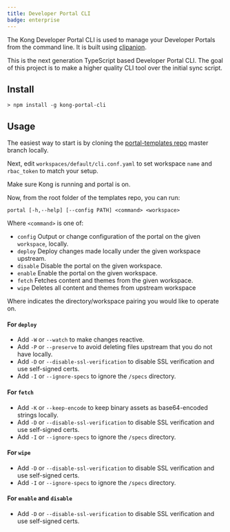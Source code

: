 ```yaml
---
title: Developer Portal CLI
badge: enterprise
---
```


The Kong Developer Portal CLI is used to manage your Developer Portals from the
command line. It is built using [clipanion][clipanion].

This is the next generation TypeScript based Developer Portal CLI. The goal of
this project is to make a higher quality CLI tool over the initial sync script.


## Install

```
> npm install -g kong-portal-cli
```

## Usage

The easiest way to start is by cloning the [portal-templates repo][templates]
master branch locally.

Next, edit `workspaces/default/cli.conf.yaml` to set workspace `name` and `rbac_token`
to match your setup.

Make sure Kong is running and portal is on.

Now, from the root folder of the templates repo, you can run:

```portal [-h,--help] [--config PATH] <command> <workspace>```

Where `<command>` is one of:

* `config`   Output or change configuration of the portal on the given
`workspace`, locally.
* `deploy`   Deploy changes made locally under the given workspace upstream.
* `disable`  Disable the portal on the given workspace.
* `enable`   Enable the portal on the given workspace.
* `fetch`    Fetches content and themes from the given workspace.
* `wipe`     Deletes all content and themes from upstream workspace

Where <workspace> indicates the directory/workspace pairing you would like to operate on.

#### For `deploy`
- Add `-W` or `--watch` to make changes reactive.
- Add `-P` or `--preserve` to avoid deleting files upstream that you do not have locally.
- Add `-D` or `--disable-ssl-verification` to disable SSL verification and use self-signed certs.
- Add `-I` or `--ignore-specs` to ignore the `/specs` directory.

#### For `fetch`
- Add `-K` or `--keep-encode` to keep binary assets as base64-encoded strings locally.
- Add `-D` or `--disable-ssl-verification` to disable SSL verification and use self-signed certs.
- Add `-I` or `--ignore-specs` to ignore the `/specs` directory.

#### For `wipe`
- Add `-D` or `--disable-ssl-verification` to disable SSL verification and use self-signed certs.
- Add `-I` or `--ignore-specs` to ignore the `/specs` directory.

#### For `enable` and `disable`
- Add `-D` or `--disable-ssl-verification` to disable SSL verification and use self-signed certs.


[clipanion]: https://github.com/arcanis/clipanion
[sync-script]: https://github.com/Kong/kong-portal-templates/blob/81382f2c7887cf57bb040a6af5ca716b83cc74f3/bin/sync.js
[cli-support]: https://github.com/Kong/kong-portal-cli/issues/new
[cli-license]: https://github.com/Kong/kong-portal-cli/blob/master/LICENSE
[cli-contributors]: (https://github.com/Kong/kong-portal-cli/contributors)
[kong-support]: https://support.konghq.com/support/s/
[templates]: https://github.com/Kong/kong-portal-templates
